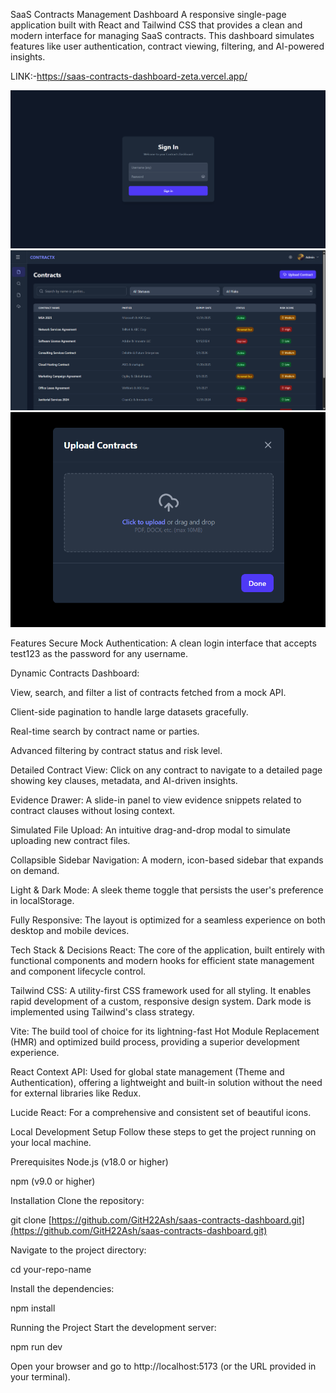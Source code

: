 SaaS Contracts Management Dashboard
A responsive single-page application built with React and Tailwind CSS that provides a clean and modern interface for managing SaaS contracts. This dashboard simulates features like user authentication, contract viewing, filtering, and AI-powered insights.

LINK:-https://saas-contracts-dashboard-zeta.vercel.app/

![Login Page](Assets/ss1.png)
![Dashboard](Assets/ss2.png)
![Contract Detail](Assets/ss3.png)

Features
Secure Mock Authentication: A clean login interface that accepts test123 as the password for any username.

Dynamic Contracts Dashboard:

View, search, and filter a list of contracts fetched from a mock API.

Client-side pagination to handle large datasets gracefully.

Real-time search by contract name or parties.

Advanced filtering by contract status and risk level.

Detailed Contract View: Click on any contract to navigate to a detailed page showing key clauses, metadata, and AI-driven insights.

Evidence Drawer: A slide-in panel to view evidence snippets related to contract clauses without losing context.

Simulated File Upload: An intuitive drag-and-drop modal to simulate uploading new contract files.

Collapsible Sidebar Navigation: A modern, icon-based sidebar that expands on demand.

Light & Dark Mode: A sleek theme toggle that persists the user's preference in localStorage.

Fully Responsive: The layout is optimized for a seamless experience on both desktop and mobile devices.

Tech Stack & Decisions
React: The core of the application, built entirely with functional components and modern hooks for efficient state management and component lifecycle control.

Tailwind CSS: A utility-first CSS framework used for all styling. It enables rapid development of a custom, responsive design system. Dark mode is implemented using Tailwind's class strategy.

Vite: The build tool of choice for its lightning-fast Hot Module Replacement (HMR) and optimized build process, providing a superior development experience.

React Context API: Used for global state management (Theme and Authentication), offering a lightweight and built-in solution without the need for external libraries like Redux.

Lucide React: For a comprehensive and consistent set of beautiful icons.

Local Development Setup
Follow these steps to get the project running on your local machine.

Prerequisites
Node.js (v18.0 or higher)

npm (v9.0 or higher)

Installation
Clone the repository:

git clone [https://github.com/GitH22Ash/saas-contracts-dashboard.git](https://github.com/GitH22Ash/saas-contracts-dashboard.git)

Navigate to the project directory:

cd your-repo-name

Install the dependencies:

npm install

Running the Project
Start the development server:

npm run dev

Open your browser and go to http://localhost:5173 (or the URL provided in your terminal).
